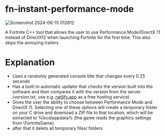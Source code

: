 # fn-instant-performance-mode
![Screenshot 2024-06-15 012812](https://github.com/kopithe/fn-instant-performance-mode/assets/166122699/b764d806-f82f-4e6f-af35-95abb30c94dd)

A Fortnite C++ tool that allows the user to use Performance Mode/DirectX 11 instead of DirectX12 when launching Fortnite for the first time. This also skips the annoying trailers

# Explanation 
- Uses a randomly generated console title that changes every 0.25 seconds
- Has a built-in automatic updater that checks the version built into the software and then compares it with the version from the server (version.txt, use e.g. [netlify.app](https://www.netlify.com/) as a free hosting service)
- Gives the user the ability to choose between Performance Mode and DirectX 11. Selecting one of these options will create a temporary folder on your C drive and download a ZIP file to that location, which will be extracted to %localappdata% (the game reads the graphics settings from \FortniteGame).
- after that it delets all temporary files/ folders

